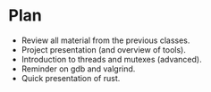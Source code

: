 # Plan

- Review all material from the previous classes.
- Project presentation (and overview of tools).
- Introduction to threads and mutexes (advanced).
- Reminder on gdb and valgrind.
- Quick presentation of rust.

